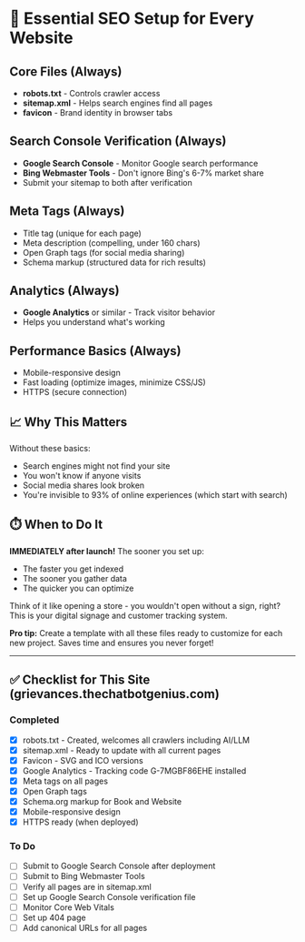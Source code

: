 # 🚀 Essential SEO Setup for Every Website

## Core Files (Always)
- **robots.txt** - Controls crawler access
- **sitemap.xml** - Helps search engines find all pages
- **favicon** - Brand identity in browser tabs

## Search Console Verification (Always)
- **Google Search Console** - Monitor Google search performance
- **Bing Webmaster Tools** - Don't ignore Bing's 6-7% market share
- Submit your sitemap to both after verification

## Meta Tags (Always)
- Title tag (unique for each page)
- Meta description (compelling, under 160 chars)
- Open Graph tags (for social media sharing)
- Schema markup (structured data for rich results)

## Analytics (Always)
- **Google Analytics** or similar - Track visitor behavior
- Helps you understand what's working

## Performance Basics (Always)
- Mobile-responsive design
- Fast loading (optimize images, minimize CSS/JS)
- HTTPS (secure connection)

## 📈 Why This Matters

Without these basics:
- Search engines might not find your site
- You won't know if anyone visits
- Social media shares look broken
- You're invisible to 93% of online experiences (which start with search)

## ⏱️ When to Do It

**IMMEDIATELY after launch!** The sooner you set up:
- The faster you get indexed
- The sooner you gather data
- The quicker you can optimize

Think of it like opening a store - you wouldn't open without a sign, right? This is your digital signage and customer tracking system.

**Pro tip:** Create a template with all these files ready to customize for each new project. Saves time and ensures you never forget!

---

## ✅ Checklist for This Site (grievances.thechatbotgenius.com)

### Completed
- [x] robots.txt - Created, welcomes all crawlers including AI/LLM
- [x] sitemap.xml - Ready to update with all current pages
- [x] Favicon - SVG and ICO versions
- [x] Google Analytics - Tracking code G-7MGBF86EHE installed
- [x] Meta tags on all pages
- [x] Open Graph tags
- [x] Schema.org markup for Book and Website
- [x] Mobile-responsive design
- [x] HTTPS ready (when deployed)

### To Do
- [ ] Submit to Google Search Console after deployment
- [ ] Submit to Bing Webmaster Tools
- [ ] Verify all pages are in sitemap.xml
- [ ] Set up Google Search Console verification file
- [ ] Monitor Core Web Vitals
- [ ] Set up 404 page
- [ ] Add canonical URLs for all pages